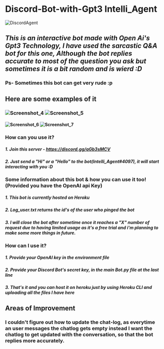 # Discord-Bot-with-Gpt3 Intelli_Agent
![DiscordAgent](https://user-images.githubusercontent.com/49405291/126058799-23cb0cdf-1f7e-468c-b4f2-10b9e684abb3.png)
## *This is an interactive bot made with Open Ai's Gpt3 Technology, I have used the sarcastic Q&A bot for this one, Although the bot replies accurate to most of the question you ask but sometimes it is a bit random and is wierd :D*
### Ps- Sometimes this bot can get very rude :p
## Here are some examples of it
### ![Screenshot_4](https://user-images.githubusercontent.com/49405291/126059845-90dc8b73-160b-4ca8-9f2f-4f52ef8e1309.png) ![Screenshot_5](https://user-images.githubusercontent.com/49405291/126059823-abfe5524-d8df-4465-ac3f-fc0125142156.png) 
#### ![Screenshot_6](https://user-images.githubusercontent.com/49405291/126059828-5036d42e-7660-4565-ac78-6362b7a34be8.png)  ![Screenshot_7](https://user-images.githubusercontent.com/49405291/126059830-e2b4e95e-fb31-4269-8097-7559a932f871.png) 




### **How can you use it?**
##### 1. Join this server - https://discord.gg/qGb3sMCV
##### 2. Just send a "Hi" or a "Hello" to the bot(Intelli_Agent#4097), it will start interacting with you :D

### **Some information about this bot & how you can use it too!(Provided you have the OpenAI api Key)**
##### 1. This bot is currently hosted on Heroku
##### 2. Log_user.txt returns the id's of the user who pinged the bot
##### 3. I will close the bot after sometime once it reaches a "X" number of request due to having limited usage as it's a free trial and i'm planning to make some more things in future.
### **How can I use it?**
##### 1. Provide your OpenAI key in the environment file
##### 2. Provide your Discord Bot's secret key, in the main Bot.py file at the last line
##### 3. That's it and you can host it on heroku just by using Heroku CLI and uploading all the files I have here

## Areas of Improvement
### I couldn't figure out how to update the chat-log, as everytime an user messages the chatlog gets empty instead I want the chatlog to get updated with the conversation, so that the bot replies more accurately.
